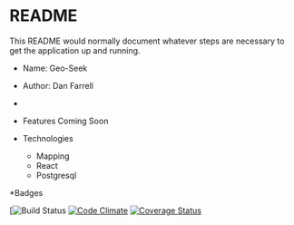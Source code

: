# README

This README would normally document whatever steps are necessary to get the
application up and running.

* Name: Geo-Seek
* Author: Dan Farrell
* <Heroku Link Here>

* Features Coming Soon

* Technologies
  * Mapping
  * React
  * Postgresql

*Badges

[![Build Status](https://codeship.com/projects/865b12c0-bd10-0135-6096-6e1e8880e8ba/status?branch=master)
[![Code Climate](https://codeclimate.com/github/farrelld09/geo-seek/badges/gpa.svg)](https://codeclimate.com/github/farrelld09/geo-seek)
[![Coverage Status](https://coveralls.io/repos/github/farrelld09/geo-seek/badge.svg?branch=master)](https://coveralls.io/github/farrelld09/geo-seek?branch=master)
